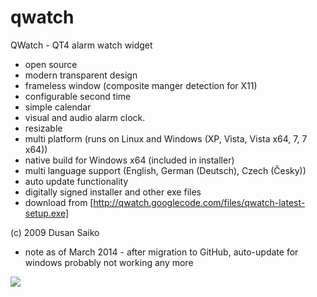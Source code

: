 qwatch
======

QWatch - QT4 alarm watch widget

 - open source
 - modern transparent design
 - frameless window (composite manger detection for X11)
 - configurable second time
 - simple calendar
 - visual and audio alarm clock.
 - resizable
 - multi platform (runs on Linux and Windows (XP, Vista, Vista x64, 7, 7 x64))
 - native build for Windows x64 (included in installer)
 - multi language support (English, German (Deutsch), Czech (Česky))
 - auto update functionality
 - digitally signed installer and other exe files
 - download from [http://qwatch.googlecode.com/files/qwatch-latest-setup.exe] 
 
 (c) 2009 Dusan Saiko
 
 - note as of March 2014 - after migration to GitHub, auto-update for windows probably not working any more

![](http://www.saiko.cz/qwatch-screenshot-Ubuntu.jpg)
